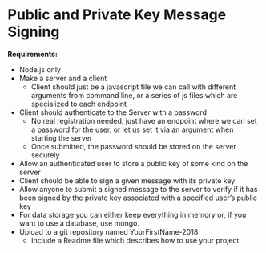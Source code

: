 # Public and Private Key Message Signing

**Requirements:**

- Node.js only
- Make a server and a client
  - Client should just be a javascript file we can call with different arguments from command line, or a series of js files which are specialized to each endpoint
- Client should authenticate to the Server with a password
  - No real registration needed, just have an endpoint where we can set a password for the user, or let us set it via an argument when starting the server
  - Once submitted, the password should be stored on the server securely
- Allow an authenticated user to store a public key of some kind on the server
- Client should be able to sign a given message with its private key
- Allow anyone to submit a signed message to the server to verify if it has been signed by the private key associated with a specified user’s public key
- For data storage you can either keep everything in memory or, if you want to use a database, use mongo.
- Upload to a git repository named YourFirstName-2018
  - Include a Readme file which describes how to use your project

